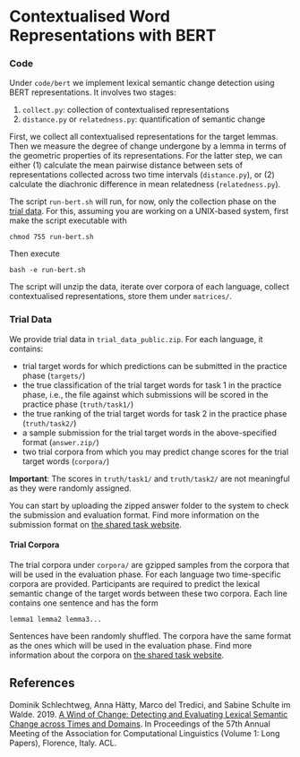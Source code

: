 # Contextualised Word Representations with BERT

### Code

Under `code/bert` we implement lexical semantic change detection using BERT representations. It involves two stages:

1. `collect.py`: collection of contextualised representations
2. `distance.py` or `relatedness.py`: quantification of semantic change

First, we collect all contextualised representations for the target lemmas. Then we measure the degree of change 
undergone by a lemma in terms of the geometric properties of its representations. For the latter step, we can either 
(1) calculate the mean pairwise distance between sets of representations collected across two time intervals 
(`distance.py`), or (2) calculate the diachronic difference in mean relatedness (`relatedness.py`).

The script `run-bert.sh` will run, for now, only the collection phase on the [trial data](#markdown-header-trial-data). 
For this, assuming you are working on a UNIX-based system, first make the script executable with

	chmod 755 run-bert.sh

Then execute

	bash -e run-bert.sh

The script will unzip the data, iterate over corpora of each language, collect contextualised representations, 
store them under `matrices/`.
<!--
and write the results for the trial targets under `results/`. It will also produce answer files for task 1 and 2 in the 
required submission format from the results and store them under `results/`. It does this in the following way: FD and 
CNT+CI+CD predict change values for the target words. These values provide the ranking for task 2. Then, target words 
are assigned into two classes depending on whether their predicted change values exceed a specified threshold or not. 
If the script throws errors, you might need to install Python dependencies: `pip3 install -r requirements.txt`.
-->

### Trial Data <a name="markdown-header-trial-data"></a>

We provide trial data in `trial_data_public.zip`. For each language, it contains:

- trial target words for which predictions can be submitted in the practice phase (`targets/`)
- the true classification of the trial target words for task 1 in the practice phase, i.e., the file against which
submissions will be scored in the practice phase (`truth/task1/`)
- the true ranking of the trial target words for task 2 in the practice phase (`truth/task2/`)
- a sample submission for the trial target words in the above-specified format (`answer.zip/`)
- two trial corpora from which you may predict change scores for the trial target words (`corpora/`)

__Important__: The scores in `truth/task1/` and `truth/task2/` are not meaningful as they were randomly assigned.

You can start by uploading the zipped answer folder to the system to check the submission and evaluation format. 
Find more information on the submission format on [the shared task website](https://languagechange.org/semeval/).

#### Trial Corpora ####

The trial corpora under `corpora/` are gzipped samples from the corpora that will be used in the evaluation phase. 
For each language two time-specific corpora are provided. Participants are required to predict the lexical semantic 
change of the target words between these two corpora. Each line contains one sentence and has the form

	lemma1 lemma2 lemma3...

Sentences have been randomly shuffled. The corpora have the same format as the ones which will be used in the evaluation
phase. Find more information about the corpora on [the shared task website](https://languagechange.org/semeval/).


References <a name="references"></a>
--------

Dominik Schlechtweg, Anna Hätty, Marco del Tredici, and Sabine Schulte im Walde. 2019. [A Wind of Change: Detecting and 
Evaluating Lexical Semantic Change across Times and Domains](https://www.aclweb.org/anthology/papers/P/P19/P19-1072/). In Proceedings of the 57th Annual Meeting of the Association for Computational Linguistics (Volume 1: Long Papers), Florence, Italy. ACL.
